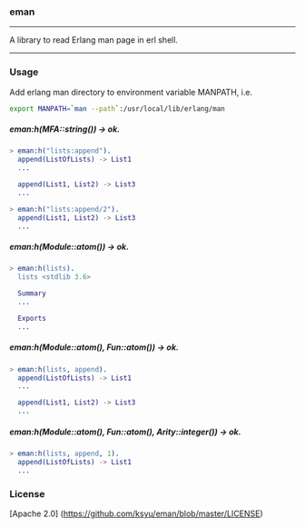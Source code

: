 ### eman

---

A library to read Erlang man page in erl shell.

---

### Usage
Add erlang man directory to environment variable MANPATH, i.e.

```bash
export MANPATH=`man --path`:/usr/local/lib/erlang/man
```
##### eman:h(MFA::string()) -> ok.
```erlang
> eman:h("lists:append").
  append(ListOfLists) -> List1
  ...

  append(List1, List2) -> List3
  ...

> eman:h("lists:append/2").
  append(List1, List2) -> List3
  ...
```

##### eman:h(Module::atom()) -> ok.

```erlang
> eman:h(lists).
  lists <stdlib 3.6>

  Summary
  ...

  Exports
  ...
```

##### eman:h(Module::atom(), Fun::atom()) -> ok.

```erlang
> eman:h(lists, append).
  append(ListOfLists) -> List1
  ...

  append(List1, List2) -> List3
  ...

```

##### eman:h(Module::atom(), Fun::atom(), Arity::integer()) -> ok.

```erlang
> eman:h(lists, append, 1).
  append(ListOfLists) -> List1
  ...

```

### License
[Apache 2.0] (https://github.com/ksyu/eman/blob/master/LICENSE)
